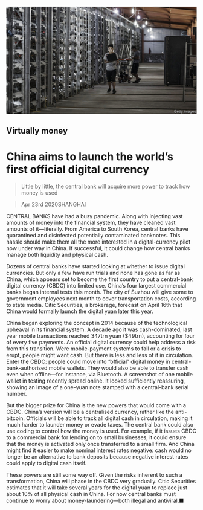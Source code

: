 ![](./images/20200425_FNP502.jpg)

## Virtually money

# China aims to launch the world’s first official digital currency

> Little by little, the central bank will acquire more power to track how money is used

> Apr 23rd 2020SHANGHAI

CENTRAL BANKS have had a busy pandemic. Along with injecting vast amounts of money into the financial system, they have cleaned vast amounts of it—literally. From America to South Korea, central banks have quarantined and disinfected potentially contaminated banknotes. This hassle should make them all the more interested in a digital-currency pilot now under way in China. If successful, it could change how central banks manage both liquidity and physical cash.

Dozens of central banks have started looking at whether to issue digital currencies. But only a few have run trials and none has gone as far as China, which appears set to become the first country to put a central-bank digital currency (CBDC) into limited use. China’s four largest commercial banks began internal tests this month. The city of Suzhou will give some to government employees next month to cover transportation costs, according to state media. Citic Securities, a brokerage, forecast on April 16th that China would formally launch the digital yuan later this year.

China began exploring the concept in 2014 because of the technological upheaval in its financial system. A decade ago it was cash-dominated; last year mobile transactions reached 347trn yuan ($49trn), accounting for four of every five payments. An official digital currency could help address a risk from this transition. Were mobile-payment systems to fail or a crisis to erupt, people might want cash. But there is less and less of it in circulation. Enter the CBDC: people could move into “official” digital money in central-bank-authorised mobile wallets. They would also be able to transfer cash even when offline—for instance, via Bluetooth. A screenshot of one mobile wallet in testing recently spread online. It looked sufficiently reassuring, showing an image of a one-yuan note stamped with a central-bank serial number.

But the bigger prize for China is the new powers that would come with a CBDC. China’s version will be a centralised currency, rather like the anti-bitcoin. Officials will be able to track all digital cash in circulation, making it much harder to launder money or evade taxes. The central bank could also use coding to control how the money is used. For example, if it issues CBDC to a commercial bank for lending on to small businesses, it could ensure that the money is activated only once transferred to a small firm. And China might find it easier to make nominal interest rates negative: cash would no longer be an alternative to bank deposits because negative interest rates could apply to digital cash itself.

These powers are still some way off. Given the risks inherent to such a transformation, China will phase in the CBDC very gradually. Citic Securities estimates that it will take several years for the digital yuan to replace just about 10% of all physical cash in China. For now central banks must continue to worry about money-laundering—both illegal and antiviral.■